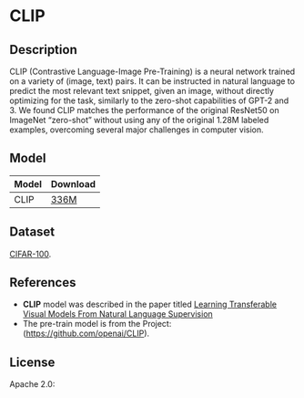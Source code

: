 <!--- SPDX-License-Identifier: Apache-2.0 -->

# CLIP

## Description
CLIP (Contrastive Language-Image Pre-Training) is a neural network trained on a variety of (image, text) pairs. It can be instructed in natural language to predict the most relevant text snippet, given an image, without directly optimizing for the task, similarly to the zero-shot capabilities of GPT-2 and 3. We found CLIP matches the performance of the original ResNet50 on ImageNet “zero-shot” without using any of the original 1.28M labeled examples, overcoming several major challenges in computer vision.

## Model

|Model            |Download                                       |
|-----------------|-----------------------------------------------|
|CLIP             | [336M](clip_vit.onnx)                         |

## Dataset

[CIFAR-100](https://www.cs.toronto.edu/~kriz/cifar.html).

## References

* **CLIP** model was described in the paper titled [Learning Transferable Visual Models From Natural Language Supervision](<https://arxiv.org/abs/2103.00020>)
* The pre-train model is from the Project: (<https://github.com/openai/CLIP>).

## License

Apache 2.0: